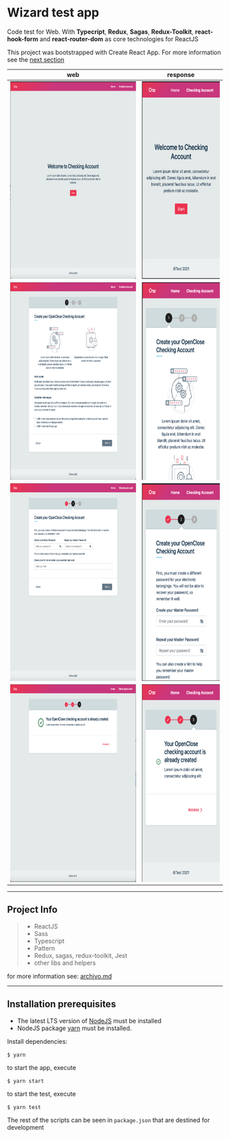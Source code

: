 # Wizard test app

Code test for Web. With **Typecript**, **Redux**, **Sagas**, **Redux-Toolkit**, **react-hook-form** and **react-router-dom** as core technologies for ReactJS

This project was bootstrapped with Create React App. For more information see the [next section](./more_info/CREATE_REACT_APP.md)

| web                                                                                 | response                                                                                |
| ----------------------------------------------------------------------------------- | --------------------------------------------------------------------------------------- |
| <img src="./promo/home.png" data-canonical-src="./promo/home.png" height="460" />   | <img src="./promo/home_r.png" data-canonical-src="./promo/home_r.png" height="460" />   |
| <img src="./promo/step1.png" data-canonical-src="./promo/step1.png" height="460" /> | <img src="./promo/step1_r.png" data-canonical-src="./promo/step1_r.png" height="460" /> |
| <img src="./promo/step2.png" data-canonical-src="./promo/step2.png" height="460" /> | <img src="./promo/step2_r.png" data-canonical-src="./promo/step2_r.png" height="460" /> |
| <img src="./promo/step3.png" data-canonical-src="./promo/step3.png" height="460" /> | <img src="./promo/step3_r.png" data-canonical-src="./promo/step3_r.png" height="460" /> |

---

## Project Info

> - ReactJS
> - Sass
> - Typescript
> - Pattern
> - Redux, sagas, redux-toolkit, Jest
> - other libs and helpers

for more information see: [archivo.md](./more_info/archivo.md)

---

## Installation prerequisites

- The latest LTS version of [NodeJS](https://nodejs.org/es/) must be installed
- NodeJS package [yarn](https://yarnpkg.com/) must be installed.

Install dependencies:

```
$ yarn
```

to start the app, execute

```
$ yarn start

```

to start the test, execute

```
$ yarn test

```

The rest of the scripts can be seen in `package.json` that are destined for development
